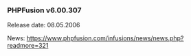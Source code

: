 ### PHPFusion v6.00.307
Release date: 08.05.2006

News: https://www.phpfusion.com/infusions/news/news.php?readmore=321
